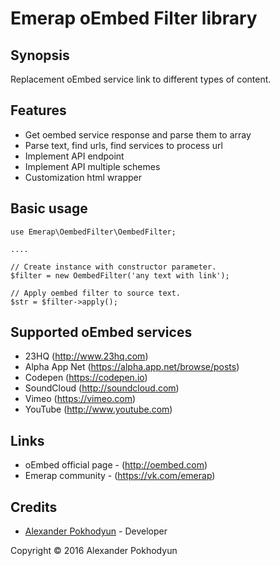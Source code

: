 # Emerap oEmbed Filter library

## Synopsis

Replacement oEmbed service link to different types of content.

## Features

- Get oembed service response and parse them to array
- Parse text, find urls, find services to process url
- Implement API endpoint
- Implement API multiple schemes
- Customization html wrapper

## Basic usage

```
use Emerap\OembedFilter\OembedFilter;

....

// Create instance with constructor parameter.
$filter = new OembedFilter('any text with link');

// Apply oembed filter to source text.
$str = $filter->apply();
```

## Supported oEmbed services

- 23HQ (http://www.23hq.com)
- Alpha App Net (https://alpha.app.net/browse/posts)
- Codepen (https://codepen.io)
- SoundCloud (http://soundcloud.com)
- Vimeo (https://vimeo.com)
- YouTube (http://www.youtube.com)

## Links

- oEmbed official page - (http://oembed.com)
- Emerap community - (https://vk.com/emerap)

## Credits
- [Alexander Pokhodyun](https://vk.com/karbunkul) - Developer

Copyright &copy; 2016 Alexander Pokhodyun
